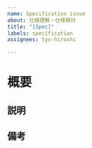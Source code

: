 ```yaml
---
name: Specification issue
about: 仕様理解・仕様検討
title: "[Spec]"
labels: specification
assignees: tys-hiroshi

---
```


# 概要



## 説明



## 備考
